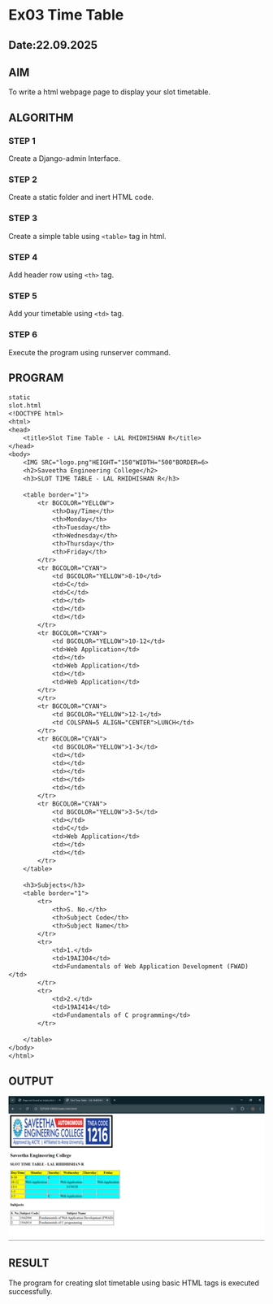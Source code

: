 # Ex03 Time Table
## Date:22.09.2025

## AIM
To write a html webpage page to display your slot timetable.

## ALGORITHM
### STEP 1
Create a Django-admin Interface.

### STEP 2
Create a static folder and inert HTML code.

### STEP 3
Create a simple table using ```<table>``` tag in html.

### STEP 4
Add header row using ```<th>``` tag.

### STEP 5
Add your timetable using ```<td>``` tag.

### STEP 6
Execute the program using runserver command.

## PROGRAM
```
static
slot.html
<!DOCTYPE html>
<html>
<head>
    <title>Slot Time Table - LAL RHIDHISHAN R</title>
</head>
<body>
    <IMG SRC="logo.png"HEIGHT="150"WIDTH="500"BORDER=6>
    <h2>Saveetha Engineering College</h2>
    <h3>SLOT TIME TABLE - LAL RHIDHISHAN R</h3>

    <table border="1">
        <tr BGCOLOR="YELLOW">
            <th>Day/Time</th>
            <th>Monday</th>
            <th>Tuesday</th>
            <th>Wednesday</th>
            <th>Thursday</th>
            <th>Friday</th>
        </tr>
        <tr BGCOLOR="CYAN">
            <td BGCOLOR="YELLOW">8-10</td>
            <td>C</td>
            <td>C</td>
            <td></td>
            <td></td>
            <td></td>
        </tr>
        <tr BGCOLOR="CYAN">
            <td BGCOLOR="YELLOW">10-12</td>
            <td>Web Application</td>
            <td></td>
            <td>Web Application</td>
            <td></td>
            <td>Web Application</td>
        </tr>
        </tr>
        <tr BGCOLOR="CYAN">
            <td BGCOLOR="YELLOW">12-1</td>
            <td COLSPAN=5 ALIGN="CENTER">LUNCH</td>
        </tr>
        <tr BGCOLOR="CYAN">
            <td BGCOLOR="YELLOW">1-3</td>
            <td></td>
            <td></td>
            <td></td>
            <td></td>
            <td></td>
        </tr>
        <tr BGCOLOR="CYAN">
            <td BGCOLOR="YELLOW">3-5</td>
            <td></td>
            <td>C</td>
            <td>Web Application</td>
            <td></td>
            <td></td>
        </tr>
    </table>

    <h3>Subjects</h3>
    <table border="1">
        <tr>
            <th>S. No.</th>
            <th>Subject Code</th>
            <th>Subject Name</th>
        </tr>
        <tr>
            <td>1.</td>
            <td>19AI304</td>
            <td>Fundamentals of Web Application Development (FWAD)</td>
        </tr>
        <tr>
            <td>2.</td>
            <td>19AI414</td>
            <td>Fundamentals of C programming</td>
        </tr>
        
    </table>
</body>
</html>
```

## OUTPUT
![alt text](<Screenshot 2025-09-22 103552.png>)

## RESULT
The program for creating slot timetable using basic HTML tags is executed successfully.
